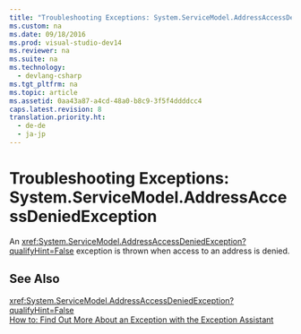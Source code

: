 ```yaml
---
title: "Troubleshooting Exceptions: System.ServiceModel.AddressAccessDeniedException"
ms.custom: na
ms.date: 09/18/2016
ms.prod: visual-studio-dev14
ms.reviewer: na
ms.suite: na
ms.technology: 
  - devlang-csharp
ms.tgt_pltfrm: na
ms.topic: article
ms.assetid: 0aa43a87-a4cd-48a0-b8c9-3f5f4ddddcc4
caps.latest.revision: 8
translation.priority.ht: 
  - de-de
  - ja-jp
---
```

# Troubleshooting Exceptions: System.ServiceModel.AddressAccessDeniedException
An <xref:System.ServiceModel.AddressAccessDeniedException?qualifyHint=False> exception is thrown when access to an address is denied.  
  
## See Also  
 <xref:System.ServiceModel.AddressAccessDeniedException?qualifyHint=False>   
 [How to: Find Out More About an Exception with the Exception Assistant](../Topic/How%20to:%20Use%20the%20Exception%20Assistant.md)